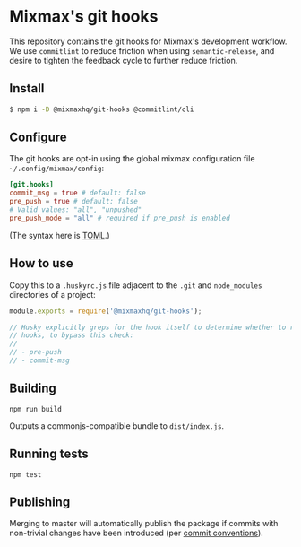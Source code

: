 # Mixmax's git hooks

This repository contains the git hooks for Mixmax's development workflow. We use `commitlint` to
reduce friction when using `semantic-release`, and desire to tighten the feedback cycle to further
reduce friction.

## Install

```sh
$ npm i -D @mixmaxhq/git-hooks @commitlint/cli
```

## Configure

The git hooks are opt-in using the global mixmax configuration file `~/.config/mixmax/config`:

```toml
[git.hooks]
commit_msg = true # default: false
pre_push = true # default: false
# Valid values: "all", "unpushed"
pre_push_mode = "all" # required if pre_push is enabled
```

(The syntax here is [TOML](https://github.com/toml-lang/toml).)

## How to use

Copy this to a `.huskyrc.js` file adjacent to the `.git` and `node_modules` directories of a
project:

```js
module.exports = require('@mixmaxhq/git-hooks');

// Husky explicitly greps for the hook itself to determine whether to run the hook. Here are the
// hooks, to bypass this check:
//
// - pre-push
// - commit-msg
```

## Building

`npm run build`

Outputs a commonjs-compatible bundle to `dist/index.js`.

## Running tests

`npm test`

## Publishing

Merging to master will automatically publish the package if commits with non-trivial changes have
been introduced (per [commit conventions](https://www.conventionalcommits.org)).
